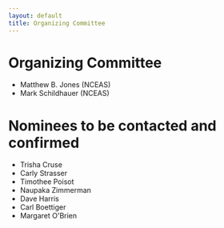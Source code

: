```yaml
---
layout: default
title: Organizing Committee
---
```


# Organizing Committee

- Matthew B. Jones (NCEAS)
- Mark Schildhauer (NCEAS)

# Nominees to be contacted and confirmed
- Trisha Cruse
- Carly Strasser
- Timothee Poisot
- Naupaka Zimmerman
- Dave Harris
- Carl Boettiger
- Margaret O'Brien




